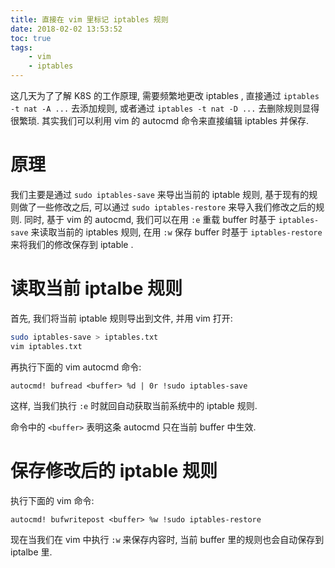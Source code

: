```yaml
---
title: 直接在 vim 里标记 iptables 规则 
date: 2018-02-02 13:53:52
toc: true
tags:
	- vim
    - iptables
---
```


这几天为了了解 K8S 的工作原理, 需要频繁地更改 iptables ,
直接通过 `iptables -t nat -A ...` 去添加规则, 或者通过 `iptables -t nat -D ...`
去删除规则显得很繁琐. 其实我们可以利用 vim 的 autocmd 命令来直接编辑 iptables 并保存.

<!--more-->

# 原理

我们主要是通过 `sudo iptables-save` 来导出当前的 iptable 规则, 基于现有的规则做了一些修改之后,
可以通过 `sudo iptables-restore` 来导入我们修改之后的规则. 同时, 基于 vim 的 autocmd, 
我们可以在用 `:e` 重载 buffer 时基于 `iptables-save` 来读取当前的 iptables 规则, 在用 `:w`
保存 buffer 时基于 `iptables-restore` 来将我们的修改保存到 iptable .

# 读取当前 iptalbe 规则

首先, 我们将当前 iptable 规则导出到文件, 并用 vim 打开:

```sh
sudo iptables-save > iptables.txt
vim iptables.txt
```

再执行下面的 vim autocmd 命令:

```vim
autocmd! bufread <buffer> %d | 0r !sudo iptables-save
```

这样, 当我们执行 `:e` 时就回自动获取当前系统中的 iptable 规则.

命令中的 `<buffer>` 表明这条 autocmd 只在当前 buffer 中生效.

# 保存修改后的 iptable 规则

执行下面的 vim 命令:

```vim
autocmd! bufwritepost <buffer> %w !sudo iptables-restore
```

现在当我们在 vim 中执行 `:w` 来保存内容时, 当前 buffer 里的规则也会自动保存到 iptalbe 里.

